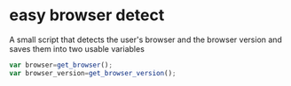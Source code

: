 # easy browser detect

A small script that detects the user's browser and the browser version and saves them into two usable variables

```Javascript
var browser=get_browser();
var browser_version=get_browser_version();
```
